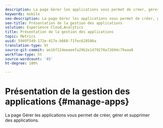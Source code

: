 ```yaml
---
description: La page Gérer les applications vous permet de créer, gérer et supprimer des applications.
keywords: mobile
seo-description: La page Gérer les applications vous permet de créer, gérer et supprimer des applications.
seo-title: Présentation de la gestion des applications
solution: Experience Cloud,Analytics
title: Présentation de la gestion des applications
topic: Metrics
uuid: 5949f549-172e-417e-b668-71fec628586a
translation-type: ht
source-git-commit: ae16f224eeaeefa29b2e1479270a72694c79aaa0
workflow-type: ht
source-wordcount: '45'
ht-degree: 100%

---
```



# Présentation de la gestion des applications {#manage-apps}

La page Gérer les applications vous permet de créer, gérer et supprimer des applications.
